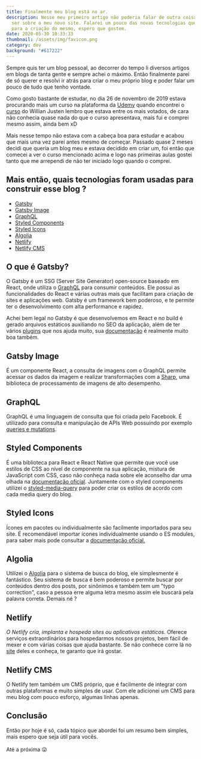 ```yaml
---
title: Finalmente meu blog está no ar.
description: Nesse meu primeiro artigo não poderia falar de outra coisa a não
  ser sobre o meu novo site. Falarei um pouco das novas tecnologias que utilizei
  para a criação do mesmo, espero que gostem.
date: 2020-05-30 10:33:33
thumbnail: /assets/img/favicon.png
category: dev
background: "#617222"
---
```

Sempre quis ter um blog pessoal, ao decorrer do tempo li diversos artigos em blogs de tanta gente e sempre achei o máximo. Então finalmente parei de só querer e resolvi ir atrás para criar o meu próprio blog e poder falar um pouco de tudo que tenho vontade.

Como gosto bastante de estudar, no dia 26 de novembro de 2019 estava procurando mais um curso na plataforma da [Udemy](https://www.udemy.com/) quando encontrei o [curso](https://www.udemy.com/course/gatsby-crie-um-site-pwa-com-react-graphql-e-netlify-cms/) do Willian Justen lembro que estava entre os mais votados, de cara não conhecia quase nada do que o curso apresentava, mais fui e comprei mesmo assim, ainda bem xD

Mais nesse tempo não estava com a cabeça boa para estudar e acabou que mais uma vez parei antes mesmo de começar. Passado quase 2 meses decidi que queria um blog meu e estava decidido em criar um, foi então que comecei a ver o curso mencionado acima e logo nas primeiras aulas gostei tanto que me arrependi de não ter iniciado logo quando o comprei.

## Mais então, quais tecnologias foram usadas para construir esse blog ?

* [Gatsby](https://www.gatsbyjs.org/)
* [Gatsby Image](https://www.gatsbyjs.org/packages/gatsby-image/) [](https://www.gatsbyjs.org/packages/gatsby-image/)
* [GraphQL](https://graphql.org/)[](https://www.styled-components.com/)
* [Styled Components](https://www.styled-components.com/)
* [Styled Icons](https://styled-icons.js.org/)
* [Algolia](https://www.algolia.com/products/instantsearch/)
* [Netlify](https://www.netlify.com/)
* [Netlify CMS](https://www.netlifycms.org/)

## O que é Gatsby?

O Gatsby é um SSG (Server Site Generator) open-source baseado em React, onde utiliza o [GraphQL](https://graphql.org/) para consumir conteúdos. Ele possui as funcionalidades do React e várias outras mais que facilitam para criação de sites e aplicações web. Gatsby é um framework bem poderoso, e te permite ter o desenvolvimento com alta performance e rapidez. 

Achei bem legal no Gatsby é que desenvolvemos em React e no build é gerado arquivos estáticos auxiliando no SEO da aplicação, além de ter vários [plugins](https://www.gatsbyjs.org/plugins) que nos ajuda muito, sua [documentação](https://www.gatsbyjs.org/docs/) é realmente muito boa também.

## Gatsby Image

É um componente React, a consulta de imagens com o GraphQL permite acessar os dados da imagem e realizar transformações com a [Sharp](https://github.com/lovell/sharp), uma biblioteca de processamento de imagens de alto desempenho.

## GraphQL

GraphQL é uma linguagem de consulta que foi criada pelo Facebook. É utilizado para consulta e manipulação de APIs Web possuindo por exemplo [queries e mutations](https://graphql.org/learn/queries/).

## Styled Components

É uma biblioteca para React e React Native que permite que você use estilos de CSS ao nível de componente na sua aplicação, mistura de JavaScript com CSS, caso não conheça nada sobre ele aconselho dar uma olhada na [documentação oficial](https://styled-components.com/).  Juntamente com o styled components utilizei o [styled-media-query](https://github.com/morajabi/styled-media-query) para poder criar os estilos de acordo com cada media query do blog.

## Styled Icons

Ícones em pacotes ou individualmente são facilmente importados para seu site. É recomendável importar ícones individualmente usando o ES modules, para saber mais pode consultar a [documentação oficial.](https://styled-icons.js.org/)

## Algolia

Utilizei o [Algolia](https://www.algolia.com/) para o sistema de busca do blog, ele simplesmente é fantástico. Seu sistema de busca é bem poderoso e permite buscar por conteúdos dentro dos posts, por sinônimos e também tem um "typo correction", caso a pessoa erre alguma letra mesmo assim ele buscará pela palavra correta. Demais né ?

## Netlify 

*O Netlify cria, implanta e hospeda sites ou aplicativos estáticos.* Oferece serviços extraordinários para hospedarmos nossos projetos, bem fácil de mexer e com várias coisas que ajuda bastante. Se não conhece corre lá no [site](https://www.netlify.com/) deles e conheça, te garanto que irá gostar.

## Netlify CMS

O Netlify tem também um CMS próprio, que é facilmente de integrar com outras plataformas e muito simples de usar. Com ele adicionei um CMS para meu blog com pouco esforço, algumas linhas apenas.

## Conclusão

Então por hoje é só, cada tópico que abordei foi um resumo bem simples, mais espero que seja útil para vocês. \
\
Até a próxima 😜